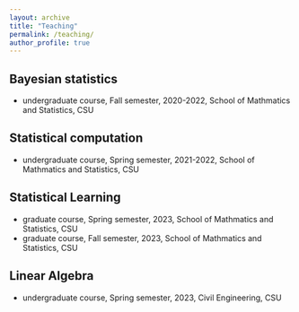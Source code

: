 ```yaml
---
layout: archive
title: "Teaching"
permalink: /teaching/
author_profile: true
---
```


## Bayesian statistics
- undergraduate course, Fall semester, 2020-2022, School of Mathmatics and Statistics, CSU
  
## Statistical computation
- undergraduate course, Spring semester, 2021-2022, School of Mathmatics and Statistics, CSU

## Statistical Learning
- graduate course, Spring semester, 2023, School of Mathmatics and Statistics, CSU
- graduate course, Fall semester, 2023, School of Mathmatics and Statistics, CSU

## Linear Algebra
- undergraduate course, Spring semester, 2023, Civil Engineering, CSU